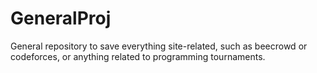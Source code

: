 # GeneralProj
General repository to save everything site-related, such as beecrowd or codeforces, or anything related to programming tournaments.
